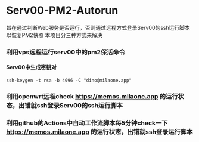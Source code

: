 # Serv00-PM2-Autorun


旨在通过判断Web服务是否运行，否则通过远程方式登录Serv00的ssh运行脚本以恢复PM2快照 
本项目分三种方式来解决

### 利用vps远程运行serv00中的pm2保活命令

#### Serv00中生成密钥对
```
ssh-keygen -t rsa -b 4096 -C "dino@milaone.app"

```




### 利用openwrt远程check https://memos.milaone.app 的运行状态，出错就ssh登录Serv00的ssh运行脚本



### 利用github的Actions中自动工作流脚本每5分钟check一下 https://memos.milaone.app 的运行状态，出错就ssh登录运行脚本